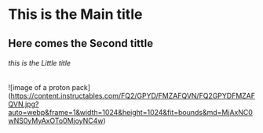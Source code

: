 
# This is the Main title
## Here comes the Second tittle

###### this is the Little title

![image of a proton pack] (https://content.instructables.com/FQ2/GPYD/FMZAFQVN/FQ2GPYDFMZAFQVN.jpg?auto=webp&frame=1&width=1024&height=1024&fit=bounds&md=MjAxNC0wNS0yMyAxOTo0MjoyNC4w)

